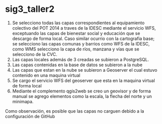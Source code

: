 # sig3_taller2
1. Se selecciono todas las capas correspondientes al equipamiento colectivo del POT 2014 a traves de la IDESC mediante el servicio WFS, exceptuando las capas de bienestar social y educación que se descargo de forma local.
Caso similar ocurrio con la cartografia base; se selecciono las capas comunas y barrios como WFS de la IDESC, como WMS selecciono la capa de ríos, manzana y vías que se selecciono de la CVC.
2. Las capas locales además de 3 creadas se subieron a PostgreSQL.
3. Las capas contenidas en la base de datos se subieron a la nube
4. Las capas que estan en la  nube se subieron a Geoserver el cual estuvo contenido en una maquina virtual
5. Se cargo el servicio WFS del geoserver que esta en la maquina virtual de forma local
6. Mediante el complemento qgis2web se creo un geovisor y de forma manual se agrego elementos como la escala, la flecha del norte y un minimapa.

Como observación, es posible que las capas no carguen debido a la configuración de GitHub

